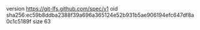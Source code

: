 version https://git-lfs.github.com/spec/v1
oid sha256:ec59b8ddba2388f39a696a365124e52b931b5ae906194efc647df8a0c1c5189f
size 63
